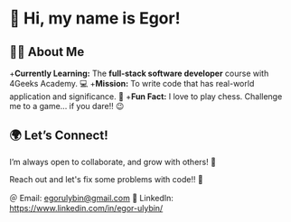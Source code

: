 # 👋 Hi, my name is Egor!


## 🧑‍💻 About Me
+**Currently Learning:** The **full-stack software developer** course with 4Geeks Academy. 💻
+**Mission:** To write code that has real-world application and significance. 🔧
+**Fun Fact:** I love to play chess. Challenge me to a game... if you dare!! 😉


## 🌍 Let’s Connect!
I’m always open to collaborate, and grow with others! 🙏

Reach out and let's fix some problems with code!! 🚀

＠ Email: egorulybin@gmail.com
💼 LinkedIn: https://www.linkedin.com/in/egor-ulybin/
